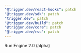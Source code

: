 ```yaml
---
"@trigger.dev/react-hooks": patch
"@trigger.dev/sdk": patch
"trigger.dev": patch
"@trigger.dev/build": patch
"@trigger.dev/core": patch
"@trigger.dev/rsc": patch
---
```


Run Engine 2.0 (alpha)
